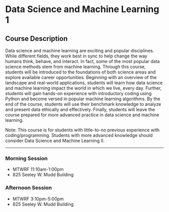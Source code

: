 # Data Science and Machine Learning 1

## Course Description

Data science and machine learning are exciting and popular disciplines. While different fields, they work best in sync to help change the way humans think, behave, and interact. In fact, some of the most popular data science methods stem from machine learning. Through this course, students will be introduced to the foundations of both science areas and explore available career opportunities. Beginning with an overview of the landscape and real-world applications, students will learn how data science and machine learning impact the world in which we live, every day. Further, students will gain hands-on experience with introductory coding using Python and become versed in popular machine learning algorithms. By the end of the course, students will use their benchmark knowledge to analyze and present data ethically and effectively. Finally, students will leave the course prepared for more advanced practice in data science and machine learning.

Note: This course is for students with little-to-no previous experience with coding/programming. Students with more advanced knowledge should consider Data Science and Machine Learning II.

---

### Morning Session
- MTWRF 11:10am-1:00pm
- 825 Seeley W. Mudd Building

### Afternoon Session
- MTWRF 3:10pm-5:00pm
- 825 Seeley W. Mudd Building
